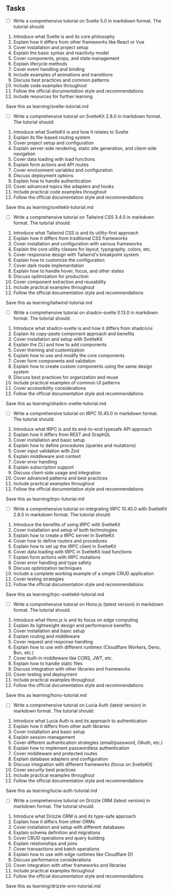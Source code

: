 
## Tasks

- [ ] Write a comprehensive tutorial on Svelte 5.0 in markdown format. The tutorial should:
1. Introduce what Svelte is and its core philosophy
2. Explain how it differs from other frameworks like React or Vue
3. Cover installation and project setup
4. Explain the basic syntax and reactivity model
5. Cover components, props, and state management
6. Explain lifecycle methods
7. Cover event handling and binding
8. Include examples of animations and transitions
9. Discuss best practices and common patterns
10. Include code examples throughout
11. Follow the official documentation style and recommendations
12. Include resources for further learning

Save this as learning/svelte-tutorial.md

- [ ] Write a comprehensive tutorial on SvelteKit 2.8.0 in markdown format. The tutorial should:
1. Introduce what SvelteKit is and how it relates to Svelte
2. Explain its file-based routing system
3. Cover project setup and configuration
4. Explain server-side rendering, static site generation, and client-side navigation
5. Cover data loading with load functions
6. Explain form actions and API routes
7. Cover environment variables and configuration
8. Discuss deployment options
9. Explain how to handle authentication
10. Cover advanced topics like adapters and hooks
11. Include practical code examples throughout
12. Follow the official documentation style and recommendations

Save this as learning/sveltekit-tutorial.md

- [ ] Write a comprehensive tutorial on Tailwind CSS 3.4.0 in markdown format. The tutorial should:
1. Introduce what Tailwind CSS is and its utility-first approach
2. Explain how it differs from traditional CSS frameworks
3. Cover installation and configuration with various frameworks
4. Explain the core utility classes for layout, typography, colors, etc.
5. Cover responsive design with Tailwind's breakpoint system
6. Explain how to customize the configuration
7. Cover dark mode implementation
8. Explain how to handle hover, focus, and other states
9. Discuss optimization for production
10. Cover component extraction and reusability
11. Include practical examples throughout
12. Follow the official documentation style and recommendations

Save this as learning/tailwind-tutorial.md

- [ ] Write a comprehensive tutorial on shadcn-svelte 0.13.0 in markdown format. The tutorial should:
1. Introduce what shadcn-svelte is and how it differs from shadcn/ui
2. Explain its copy-paste component approach and benefits
3. Cover installation and setup with SvelteKit
4. Explain the CLI and how to add components
5. Cover theming and customization
6. Explain how to use and modify the core components
7. Cover form components and validation
8. Explain how to create custom components using the same design system
9. Discuss best practices for organization and reuse
10. Include practical examples of common UI patterns
11. Cover accessibility considerations
12. Follow the official documentation style and recommendations

Save this as learning/shadcn-svelte-tutorial.md

- [ ] Write a comprehensive tutorial on tRPC 10.45.0 in markdown format. The tutorial should:
1. Introduce what tRPC is and its end-to-end typesafe API approach
2. Explain how it differs from REST and GraphQL
3. Cover installation and basic setup
4. Explain how to define procedures (queries and mutations)
5. Cover input validation with Zod
6. Explain middleware and context
7. Cover error handling
8. Explain subscription support
9. Discuss client-side usage and integration
10. Cover advanced patterns and best practices
11. Include practical examples throughout
12. Follow the official documentation style and recommendations

Save this as learning/trpc-tutorial.md

- [ ] Write a comprehensive tutorial on integrating tRPC 10.45.0 with SvelteKit 2.8.0 in markdown format. The tutorial should:
1. Introduce the benefits of using tRPC with SvelteKit
2. Cover installation and setup of both technologies
3. Explain how to create a tRPC server in SvelteKit
4. Cover how to define routers and procedures
5. Explain how to set up the tRPC client in SvelteKit
6. Cover data loading with tRPC in SvelteKit load functions
7. Explain form actions with tRPC mutations
8. Cover error handling and type safety
9. Discuss optimization techniques
10. Include a complete working example of a simple CRUD application
11. Cover testing strategies
12. Follow the official documentation style and recommendations

Save this as learning/trpc-sveltekit-tutorial.md

- [ ] Write a comprehensive tutorial on Hono.js (latest version) in markdown format. The tutorial should:
1. Introduce what Hono.js is and its focus on edge computing
2. Explain its lightweight design and performance benefits
3. Cover installation and basic setup
4. Explain routing and middleware
5. Cover request and response handling
6. Explain how to use with different runtimes (Cloudflare Workers, Deno, Bun, etc.)
7. Cover built-in middleware like CORS, JWT, etc.
8. Explain how to handle static files
9. Discuss integration with other libraries and frameworks
10. Cover testing and deployment
11. Include practical examples throughout
12. Follow the official documentation style and recommendations

Save this as learning/hono-tutorial.md

- [ ] Write a comprehensive tutorial on Lucia Auth (latest version) in markdown format. The tutorial should:
1. Introduce what Lucia Auth is and its approach to authentication
2. Explain how it differs from other auth libraries
3. Cover installation and basic setup
4. Explain session management
5. Cover different authentication strategies (email/password, OAuth, etc.)
6. Explain how to implement passwordless authentication
7. Cover middleware and protected routes
8. Explain database adapters and configuration
9. Discuss integration with different frameworks (focus on SvelteKit)
10. Cover security best practices
11. Include practical examples throughout
12. Follow the official documentation style and recommendations

Save this as learning/lucia-auth-tutorial.md

- [ ] Write a comprehensive tutorial on Drizzle ORM (latest version) in markdown format. The tutorial should:
1. Introduce what Drizzle ORM is and its type-safe approach
2. Explain how it differs from other ORMs
3. Cover installation and setup with different databases
4. Explain schema definition and migrations
5. Cover CRUD operations and query building
6. Explain relationships and joins
7. Cover transactions and batch operations
8. Explain how to use with edge runtimes like Cloudflare D1
9. Discuss performance considerations
10. Cover integration with other frameworks and libraries
11. Include practical examples throughout
12. Follow the official documentation style and recommendations

Save this as learning/drizzle-orm-tutorial.md


